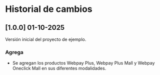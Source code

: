# Historial de cambios

## [1.0.0] 01-10-2025

Versión inicial del proyecto de ejemplo.

### Agrega

-   Se agregan los productos Webpay Plus, Webpay Plus Mall y Webpay Oneclick Mall en sus diferentes modalidades.